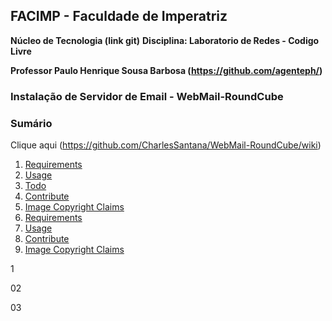 ## FACIMP - Faculdade de Imperatriz
**Núcleo de Tecnologia (link git)**
**Disciplina: Laboratorio de Redes - Codigo Livre**

**Professor  Paulo Henrique Sousa Barbosa (https://github.com/agenteph/)**
 
### Instalação de Servidor de Email - WebMail-RoundCube
 
### Sumário

Clique aqui (https://github.com/CharlesSantana/WebMail-RoundCube/wiki)


<ol>
<li><a href="#requirements">Requirements</a></li>
<li><a href="#usage">Usage</a></li>
<li><a href="#todo">Todo</a></li>
<li><a href="#contribute">Contribute</a></li>
<li><a href="#image-copyright-claims">Image Copyright Claims</a></li>
<li><a href="#1">Requirements</a></li>
<li><a href="#02">Usage</a></li>
<li><a href="#03>Todo</a></li>
<li><a href="#03">Contribute</a></li>
<li><a href="#image-copyright-claims">Image Copyright Claims</a></li>
</ol>





















1














02





























03

